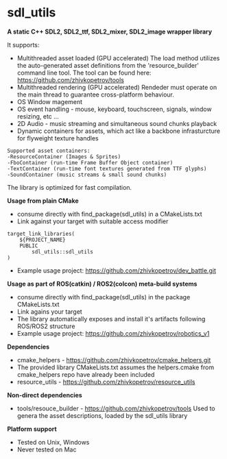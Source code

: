 # sdl_utils

**A static C++ SDL2, SDL2_ttf, SDL2_mixer, SDL2_image wrapper library**

It supports:
- Multithreaded asset loaded (GPU accelerated)
The load method utilizes the auto-generated asset definitions from the 'resource_builder' command line tool.
The tool can be found here: https://github.com/zhivkopetrov/tools
- Multithreaded rendering (GPU accelerated)
Rendeder must operate on the main thread to guarantee cross-platform behaviour.
- OS Window magement
- OS event handling - mouse, keyboard, touchscreen, signals, window resizing, etc ...
- 2D Audio - music streaming and simultaneous sound chunks playback
- Dynamic containers for assets, which act like a backbone infrasturcture for flyweight texture handles
```
Supported asset containers:
-ResourceContainer (Images & Sprites)
-FboContainer (run-time Frame Buffer Object container)
-TextContainer (run-time font textures generated from TTF glyphs)
-SoundContainer (music streams & small sound chunks)
```

The library is optimized for fast compilation.


**Usage from plain CMake**
- consume directly with find_package(sdl_utils) in a CMakeLists.txt
- Link against your target with suitable access modifier
```
target_link_libraries(
    ${PROJECT_NAME} 
    PUBLIC
        sdl_utils::sdl_utils
)
```
- Example usage project: https://github.com/zhivkopetrov/dev_battle.git


**Usage as part of ROS(catkin) / ROS2(colcon) meta-build systems**
- consume directly with find_package(sdl_utils) in the package CMakeLists.txt
- Link agains your target
- The library automatically exposes and install it's artifacts following ROS/ROS2 structure
- Example usage project: https://github.com/zhivkopetrov/robotics_v1


**Dependencies**
- cmake_helpers - https://github.com/zhivkopetrov/cmake_helpers.git
- The provided library CMakeLists.txt assumes the helpers.cmake from cmake_helpers repo have already been included
- resource_utils - https://github.com/zhivkopetrov/resource_utils


**Non-direct dependencies**
- tools/resouce_builder - https://github.com/zhivkopetrov/tools
Used to genera the asset descriptions, loaded by the sdl_utils library


**Platform support**
- Tested on Unix, Windows
- Never tested on Mac